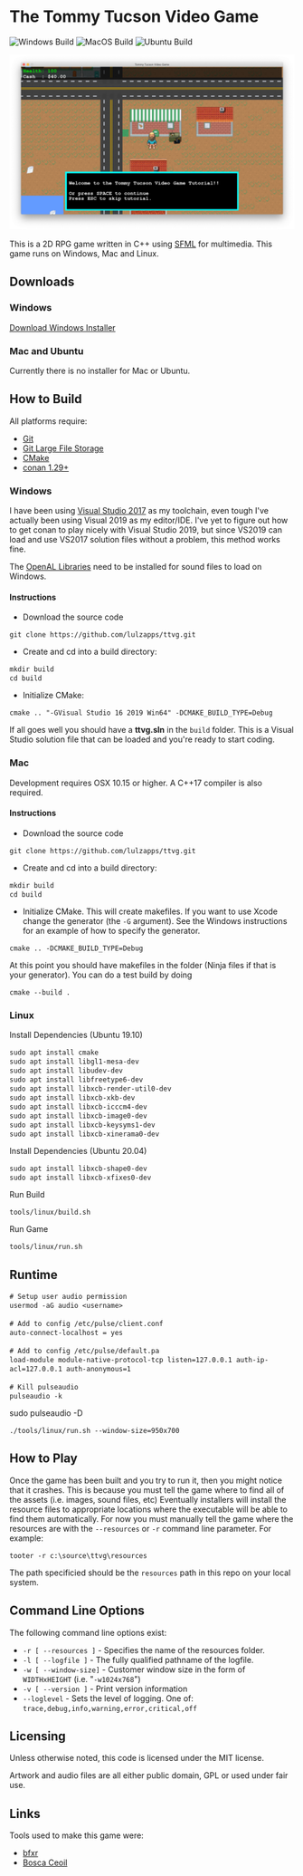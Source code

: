 # The Tommy Tucson Video Game

![Windows Build](https://github.com/zethon/ttvg/actions/workflows/windows.yml/badge.svg)
![MacOS Build](https://github.com/zethon/ttvg/actions/workflows/macos.yml/badge.svg)
![Ubuntu Build](https://github.com/zethon/ttvg/actions/workflows/ubuntu.yml/badge.svg)

![](docs/images/screenshot1.png)

This is a 2D RPG game written in C++ using [SFML](http://sfml-dev.org/) for multimedia. This game runs on Windows, Mac and Linux.

## Downloads

### Windows

[Download Windows Installer](https://anothermessageboard.com/downloads/)

### Mac and Ubuntu

Currently there is no installer for Mac or Ubuntu.

## How to Build

All platforms require: 

* [Git](https://git-scm.com/downloads)
* [Git Large File Storage](https://git-lfs.github.com/)
* [CMake](https://cmake.org/download/)
* [conan 1.29+](https://conan.io/)


### Windows

I have been using [Visual Studio 2017](https://visualstudio.microsoft.com/vs/older-downloads/) as my toolchain, even tough I've actually been using Visual 2019 as my editor/IDE. I've yet to figure out how to get conan to play nicely with Visual Studio 2019, but since VS2019 can load and use VS2017 solution files without a problem, this method works fine.

The [OpenAL Libraries](https://openal.org/downloads/) need to be installed for sound files to load on Windows. 

#### Instructions

* Download the source code
```
git clone https://github.com/lulzapps/ttvg.git
```
* Create and cd into a build directory: 
```
mkdir build 
cd build
```

* Initialize CMake: 
```
cmake .. "-GVisual Studio 16 2019 Win64" -DCMAKE_BUILD_TYPE=Debug
```

If all goes well you should have a **ttvg.sln** in the `build` folder. This is a Visual Studio solution file that can be loaded and you're ready to start coding.

### Mac

Development requires OSX 10.15 or higher. A C++17 compiler is also required.

#### Instructions

* Download the source code
```
git clone https://github.com/lulzapps/ttvg.git
```
* Create and cd into a build directory: 
```
mkdir build 
cd build
```

* Initialize CMake. This will create makefiles. If you want to use Xcode change the generator (the `-G` argument). See the Windows instructions for an example of how to specify the generator.

```
cmake .. -DCMAKE_BUILD_TYPE=Debug
```

At this point you should have makefiles in the folder (Ninja files if that is your generator). You can do a test build by doing
```
cmake --build .
```

### Linux

Install Dependencies (Ubuntu 19.10)

```
sudo apt install cmake
sudo apt install libgl1-mesa-dev
sudo apt install libudev-dev
sudo apt install libfreetype6-dev
sudo apt install libxcb-render-util0-dev
sudo apt install libxcb-xkb-dev
sudo apt install libxcb-icccm4-dev
sudo apt install libxcb-image0-dev
sudo apt install libxcb-keysyms1-dev
sudo apt install libxcb-xinerama0-dev
```

Install Dependencies (Ubuntu 20.04)
```
sudo apt install libxcb-shape0-dev
sudo apt install libxcb-xfixes0-dev
```

Run Build

```
tools/linux/build.sh
```

Run Game
```
tools/linux/run.sh
```

## Runtime


```
# Setup user audio permission
usermod -aG audio <username>

# Add to config /etc/pulse/client.conf
auto-connect-localhost = yes

# Add to config /etc/pulse/default.pa
load-module module-native-protocol-tcp listen=127.0.0.1 auth-ip-acl=127.0.0.1 auth-anonymous=1

# Kill pulseaudio
pulseaudio -k
```

sudo pulseaudio -D

```
./tools/linux/run.sh --window-size=950x700
```

## How to Play

Once the game has been built and you try to run it, then you might notice that it crashes. This is because you must tell the game where to find all of the assets (i.e. images, sound files, etc) Eventually installers will install the resource files to appropriate locations where the executable will be able to find them automatically. For now you must manually tell the game where the resources are with the `--resources` or `-r` command line parameter. For example:

```
tooter -r c:\source\ttvg\resources
```

The path specificied should be the `resources` path in this repo on your local system.

## Command Line Options

The following command line options exist:

* `-r [ --resources ]` - Specifies the name of the resources folder.
* `-l [ --logfile ]` - The fully qualified pathname of the logfile.
* `-w [ --window-size]` - Customer window size in the form of `WIDTHxHEIGHT` (i.e. "`-w1024x768`")
* `-v [ --version ]` - Print version information
* `--loglevel` - Sets the level of logging. One of: `trace,debug,info,warning,error,critical,off`

## Licensing

Unless otherwise noted, this code is licensed under the MIT license.

Artwork and audio files are all either public domain, GPL or used under fair use. 

## Links

Tools used to make this game were:
* [bfxr](https://www.bfxr.net/)
* [Bosca Ceoil](https://boscaceoil.net/)

<!-- For more information visit [Dog Finger Studios](https://dogfinger.com). -->
